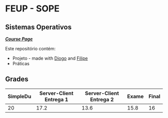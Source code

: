 # FEUP - SOPE 

## Sistemas Operativos


[***Course Page***](https://sigarra.up.pt/feup/pt/ucurr_geral.ficha_uc_view?pv_ocorrencia_id=436440)

Este repositório contém:
- Projeto - made with [Diogo](https://github.com/diogoabnunes) and [Filipe](https://github.com/filiperecharte)
- Práticas

## Grades

| SimpleDu | Server-Client Entrega 1 | Server-Client Entrega 2 | Exame | Final |
|---|---|---|---|---|
| 20 | 17.2 | 13.6 | 15.8 | 16 | 
